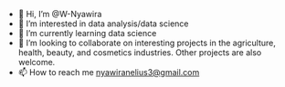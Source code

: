 - 👋 Hi, I’m @W-Nyawira
- 👀 I’m interested in data analysis/data science
- 🌱 I’m currently learning data science
- 💞️ I’m looking to collaborate on interesting projects in the agriculture, health, beauty, and cosmetics industries. Other projects are also welcome.
- 📫 How to reach me nyawiranelius3@gmail.com

